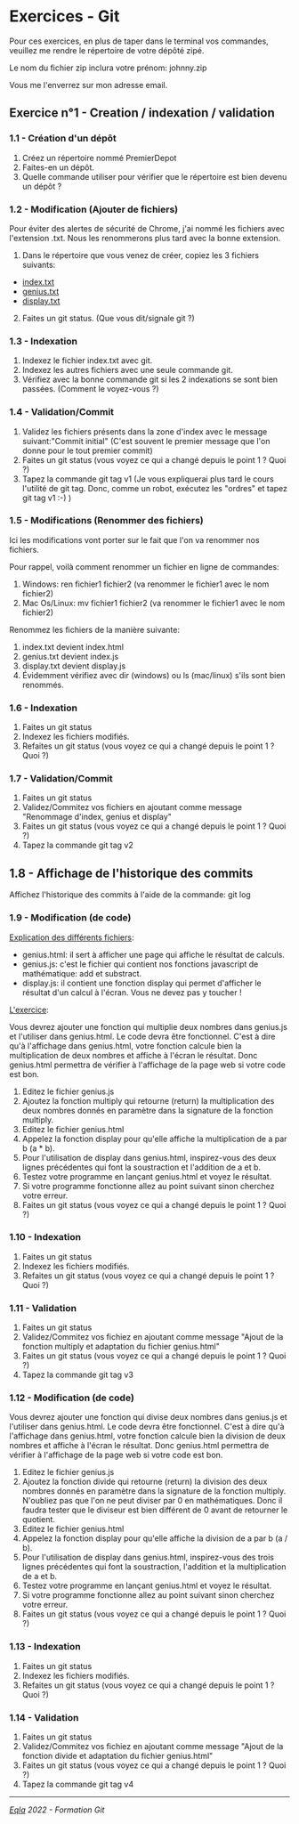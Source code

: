 <h1 class="text-center">Exercices - Git</h1>

Pour ces exercices, en plus de taper dans le terminal vos commandes, veuillez me rendre le répertoire de votre dépôté zipé.

Le nom du fichier zip inclura votre prénom: johnny.zip

Vous me l'enverrez sur mon adresse email.

## Exercice n°1 - Creation / indexation / validation
### 1.1 - Création d'un dépôt
1. Créez un répertoire nommé PremierDepot
2. Faites-en un dépôt.
3. Quelle commande utiliser pour vérifier que le répertoire est bien devenu un dépôt ?

### 1.2 - Modification (Ajouter de fichiers)

Pour éviter des alertes de sécurité de Chrome, j'ai nommé les fichiers avec l'extension .txt. Nous les renommerons plus tard avec la bonne extension.

1. Dans le répertoire que vous venez de créer, copiez les 3 fichiers suivants:
- <a href="http://zamboyle.github.io/Cours/2022/Git/Files/index.txt" download>index.txt</a>
- [genius.txt](http://zamboyle.github.io/Cours/2022/Git/Files/genius.txt)
- [display.txt](http://zamboyle.github.io/Cours/2022/Git/Files/display.txt)
2. Faites un git status. (Que vous dit/signale git ?)

### 1.3 - Indexation

1. Indexez le fichier index.txt avec git.
2. Indexez les autres fichiers avec une seule commande git.
3. Vérifiez avec la bonne commande git si les 2 indexations se sont bien passées. (Comment le voyez-vous ?)

### 1.4 - Validation/Commit

1. Validez les fichiers présents dans la zone d'index avec le message suivant:"Commit initial" (C'est souvent le premier message que l'on donne pour le tout premier commit)
2. Faites un git status (vous voyez ce qui a changé depuis le point 1 ? Quoi ?)
3. Tapez la commande git tag v1 (Je vous expliquerai plus tard le cours l'utilité de git tag. Donc, comme un robot, exécutez les "ordres" et tapez git tag v1 :-) )

### 1.5 - Modifications (Renommer des fichiers)

Ici les modifications vont porter sur le fait que l'on va renommer nos fichiers.

Pour rappel, voilà comment renommer un fichier en ligne de commandes:

1. Windows: ren fichier1 fichier2 (va renommer le fichier1 avec le nom fichier2)
2. Mac Os/Linux: mv fichier1 fichier2 (va renommer le fichier1 avec le nom fichier2)

Renommez les fichiers de la manière suivante:

1. index.txt devient index.html
2. genius.txt devient index.js
3. display.txt devient display.js
4. Évidemment vérifiez avec dir (windows) ou ls (mac/linux) s'ils sont bien renommés.

### 1.6 - Indexation

1. Faites un git status
2. Indexez les fichiers modifiés.
3. Refaites un git status (vous voyez ce qui a changé depuis le point 1 ? Quoi ?)

### 1.7 - Validation/Commit

1. Faites un git status
2. Validez/Commitez vos fichiers en ajoutant comme message "Renommage d'index, genius et display"
3. Faites un git status (vous voyez ce qui a changé depuis le point 1 ? Quoi ?)
4. Tapez la commande git tag v2

## 1.8 - Affichage de l'historique des commits

Affichez l'historique des commits à l'aide de la commande: git log

### 1.9 - Modification (de code)

<u>Explication des différents fichiers</u>:

- genius.html: il sert à afficher une page qui affiche le résultat de calculs.
- genius.js: c'est le fichier qui contient nos fonctions javascript de mathématique: add et substract.
- display.js: il contient une fonction display qui permet d'afficher le résultat d'un calcul à l'écran. Vous ne devez pas y toucher !


<u>L'exercice</u>:

Vous devrez ajouter une fonction qui multiplie deux nombres dans genius.js et l'utiliser dans genius.html. Le code devra être fonctionnel. C'est à dire qu'à l'affichage dans genius.html, votre fonction calcule bien la multiplication de deux nombres et affiche à l'écran le résultat. Donc genius.html permettra de vérifier à l'affichage de la page web si votre code est bon.

1. Editez le fichier genius.js 
2. Ajoutez la fonction multiply qui retourne (return) la multiplication des deux nombres donnés en paramètre dans la signature de la fonction multiply.
3. Editez le fichier genius.html
4. Appelez la fonction display pour qu'elle affiche la multiplication de a par b (a * b).
5. Pour l'utilisation de display dans genius.html, inspirez-vous des deux lignes précédentes qui font la soustraction et l'addition de a et b.
6. Testez votre programme en lançant genius.html et voyez le résultat.
7. Si votre programme fonctionne allez au point suivant sinon cherchez votre erreur.
6. Faites un git status (vous voyez ce qui a changé depuis le point 1 ? Quoi ?)

### 1.10 - Indexation

1. Faites un git status
2. Indexez les fichiers modifiés.
3. Refaites un git status (vous voyez ce qui a changé depuis le point 1 ? Quoi ?)

### 1.11 - Validation

1. Faites un git status
2. Validez/Commitez vos fichiez en ajoutant comme message "Ajout de la fonction multiply et adaptation du fichier genius.html"
3. Faites un git status (vous voyez ce qui a changé depuis le point 1 ? Quoi ?)
4. Tapez la commande git tag v3

### 1.12 - Modification (de code)

Vous devrez ajouter une fonction qui divise deux nombres dans genius.js et l'utiliser dans genius.html. Le code devra être fonctionnel. C'est à dire qu'à l'affichage dans genius.html, votre fonction calcule bien la division de deux nombres et affiche à l'écran le résultat. Donc genius.html permettra de vérifier à l'affichage de la page web si votre code est bon.

1. Editez le fichier genius.js 
2. Ajoutez la fonction divide qui retourne (return) la division des deux nombres donnés en paramètre dans la signature de la fonction multiply. N'oubliez pas que l'on ne peut diviser par 0 en mathématiques. Donc il faudra tester que le diviseur est bien différent de 0 avant de retourner le quotient.
3. Editez le fichier genius.html
4. Appelez la fonction display pour qu'elle affiche la division de a par b (a / b).
5. Pour l'utilisation de display dans genius.html, inspirez-vous des trois lignes précédentes qui font la soustraction, l'addition et la multiplication de a et b.
6. Testez votre programme en lançant genius.html et voyez le résultat.
7. Si votre programme fonctionne allez au point suivant sinon cherchez votre erreur.
6. Faites un git status (vous voyez ce qui a changé depuis le point 1 ? Quoi ?)

### 1.13 - Indexation

1. Faites un git status
2. Indexez les fichiers modifiés.
3. Refaites un git status (vous voyez ce qui a changé depuis le point 1 ? Quoi ?)

### 1.14 - Validation

1. Faites un git status
2. Validez/Commitez vos fichiez en ajoutant comme message "Ajout de la fonction divide et adaptation du fichier genius.html"
3. Faites un git status (vous voyez ce qui a changé depuis le point 1 ? Quoi ?)
4. Tapez la commande git tag v4



***
_[Eqla](http://www.eqla.be) 2022 - Formation Git_